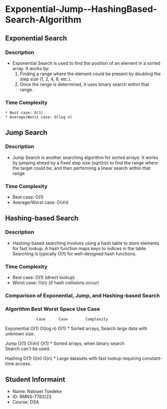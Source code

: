 # Exponential-Jump--HashingBased-Search-Algorithm

## Exponential Search
### Description
   * Exponential Search is used to find the position of an element in a sorted array. It works by:
        1. Finding a range where the element could be present by doubling the step size (1, 2, 4, 8, etc.).
        2. Once the range is determined, it uses binary search within that range.
### Time Complexity  
    * Best case: O(1)
    * Average/Worst case: O(log n)

## Jump Search
### Description
   * Jump Search is another searching algorithm for sorted arrays. It works by jumping ahead by a fixed step size (sqrt(n)) to find the range where the target could be, and then performing a linear search within that range.
### Time Complexity
   * Best case: O(1)
   * Average/Worst case: O(√n)

## Hashing-based Search
### Description
   * Hashing-based searching involves using a hash table to store elements for fast lookup. A hash function maps keys to indices in the table. Searching is typically O(1) for well-designed hash functions.
### Time Complexity
   * Best case: O(1) (direct lookup)
   * Worst case: O(n) (if hash collisions occur)

### Comparison of Exponential, Jump, and Hashing-based Search
### Algorithm	    Best      Worst       Space             Use Case
                  Case 	    Case	    Complexity	

Exponential 	    O(1)	 O(log n)	   O(1)	             * Sorted arrays, 
Search                                               large data with unknown 
                                                     size.

Jump        	    O(1)	   O(√n)	   O(1)	             * Sorted arrays, when binary search     
Search                                                 can't be used.

Hashing	            O(1)	   O(n)	       O(n)	        * Large datasets with
                                                     fast lookup requiring
                                                     constant-time access.
## Student Informaint
  * Name: Natnael Tsedeke
  * ID: RMNS-7783/23
  * Course: DSA
                                                     